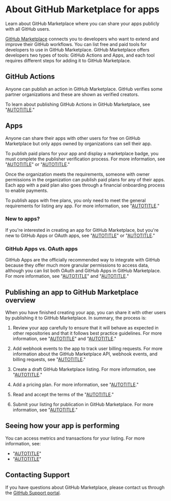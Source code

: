 # About GitHub Marketplace for apps

Learn about GitHub Marketplace where you can share your apps publicly with all GitHub users.

[GitHub Marketplace](https://github.com/marketplace) connects you to developers who want to extend and improve their GitHub workflows. You can list free and paid tools for developers to use in GitHub Marketplace. GitHub Marketplace offers developers two types of tools: GitHub Actions and Apps, and each tool requires different steps for adding it to GitHub Marketplace.

## GitHub Actions

Anyone can publish an action in GitHub Marketplace. GitHub verifies some partner organizations and these are shown as verified creators.

To learn about publishing GitHub Actions in GitHub Marketplace, see "[AUTOTITLE](/actions/creating-actions/publishing-actions-in-github-marketplace)."

## Apps

Anyone can share their apps with other users for free on GitHub Marketplace but only apps owned by organizations can sell their app.

To publish paid plans for your app and display a marketplace badge, you must complete the publisher verification process. For more information, see "[AUTOTITLE](/apps/github-marketplace/github-marketplace-overview/applying-for-publisher-verification-for-your-organization)" or "[AUTOTITLE](/apps/github-marketplace/creating-apps-for-github-marketplace/requirements-for-listing-an-app)."

Once the organization meets the requirements, someone with owner permissions in the organization can publish paid plans for any of their apps. Each app with a paid plan also goes through a financial onboarding process to enable payments.

To publish apps with free plans, you only need to meet the general requirements for listing any app. For more information, see "[AUTOTITLE](/apps/github-marketplace/creating-apps-for-github-marketplace/requirements-for-listing-an-app#requirements-for-all-github-marketplace-listings)."

### New to apps?

If you're interested in creating an app for GitHub Marketplace, but you're new to GitHub Apps or OAuth apps, see "[AUTOTITLE](/apps/creating-github-apps)" or "[AUTOTITLE](/apps/oauth-apps/building-oauth-apps)."

### GitHub Apps vs. OAuth apps

GitHub Apps are the officially recommended way to integrate with GitHub because they offer much more granular permissions to access data, although you can list both OAuth and GitHub Apps in GitHub Marketplace. For more information, see "[AUTOTITLE](/apps/oauth-apps/building-oauth-apps/differences-between-github-apps-and-oauth-apps)" and "[AUTOTITLE](/apps/creating-github-apps/about-creating-github-apps/migrating-oauth-apps-to-github-apps)."

## Publishing an app to GitHub Marketplace overview

When you have finished creating your app, you can share it with other users by publishing it to GitHub Marketplace. In summary, the process is:

1. Review your app carefully to ensure that it will behave as expected in other repositories and that it follows best practice guidelines. For more information, see "[AUTOTITLE](/apps/github-marketplace/creating-apps-for-github-marketplace/security-best-practices-for-apps-on-github-marketplace)" and "[AUTOTITLE](/apps/github-marketplace/creating-apps-for-github-marketplace/requirements-for-listing-an-app#best-practice-for-customer-experience)."

1. Add webhook events to the app to track user billing requests. For more information about the GitHub Marketplace API, webhook events, and billing requests, see "[AUTOTITLE](/apps/github-marketplace/using-the-github-marketplace-api-in-your-app)."

1. Create a draft GitHub Marketplace listing. For more information, see "[AUTOTITLE](/apps/github-marketplace/listing-an-app-on-github-marketplace/drafting-a-listing-for-your-app)."

1. Add a pricing plan. For more information, see "[AUTOTITLE](/apps/github-marketplace/listing-an-app-on-github-marketplace/setting-pricing-plans-for-your-listing)."

1. Read and accept the terms of the "[AUTOTITLE](/free-pro-team@latest/site-policy/github-terms/github-marketplace-developer-agreement)."

1. Submit your listing for publication in GitHub Marketplace. For more information, see "[AUTOTITLE](/apps/github-marketplace/listing-an-app-on-github-marketplace/submitting-your-listing-for-publication)."

## Seeing how your app is performing

You can access metrics and transactions for your listing. For more information, see:

- "[AUTOTITLE](/apps/github-marketplace/creating-apps-for-github-marketplace/viewing-metrics-for-your-listing)"
- "[AUTOTITLE](/apps/github-marketplace/creating-apps-for-github-marketplace/viewing-transactions-for-your-listing)"

## Contacting Support

If you have questions about GitHub Marketplace, please contact us through the [GitHub Support portal](https://support.github.com).
